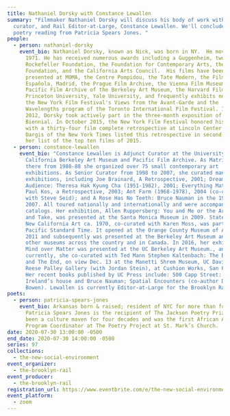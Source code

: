 ```yaml
---
title: Nathaniel Dorsky with Constance Lewallen
summary: "Filmmaker Nathaniel Dorsky will discuss his body of work with writer,
  curator, and Rail Editor-at-Large, Constance Lewallen. We'll conclude with a
  poetry reading from Patricia Spears Jones. "
people:
  - person: nathaniel-dorsky
    event_bio: Nathaniel Dorsky, known as Nick, was born in NY.  He moved to SF in
      1971. He has received numerous awards including a Guggenheim, two from the
      Rockefeller Foundation, the Foundation for Contemporary Arts, the LEF
      Foundation, and the California Arts Council.  His films have been
      presented at MOMA, the Centre Pompidou, the Tate Modern, the Filmoteca
      Española, Madrid, the Prague Film Archive, the Vienna Film Museum, the
      Pacific Film Archive of the Berkeley Art Museum, the Harvard Film Archive,
      Princeton University, Yale University, and frequently exhibits new work at
      the New York Film Festival's Views from the Avant-Garde and the
      Wavelengths program of the Toronto International Film Festival. In spring
      2012, Dorsky took actively part in the three-month exposition of Whitney
      Biennial. In October 2015, the New York Film Festival honored his work
      with a thirty-four film complete retrospective at Lincoln Center. Manohla
      Dargis of the New York Times listed this retrospective in second place in
      her list of the top ten films of 2015.
  - person: constance-lewallen
    event_bio: "Constance Lewallen is Adjunct Curator at the University of
      California Berkeley Art Museum and Pacific Film Archive. As Matrix curator
      there from 1980-88 she organized over 75 small contemporary art
      exhibitions. As Senior Curator from 1998 to 2007, she curated many major
      exhibitions, including Joe Brainard, A Retrospective, 2001; Dream of the
      Audience: Theresa Hak Kyung Cha (1951-1982), 2001; Everything Matters:
      Paul Kos, a Retrospective, 2003; Ant Farm (1968-1978), 2004 (co-curated
      with Steve Seid); and A Rose Has No Teeth: Bruce Nauman in the 1960s,
      2007. All toured nationally and internationally and were accompanied by
      catalogs. Her exhibition, Allen Ruppersberg: You and Me or the Art of Give
      and Take, was presented at the Santa Monica Museum in 2009. State of Mind:
      New California Art ca. 1970, co-curated with Karen Moss, was part of
      Pacific Standard Time. It opened at the Orange County Museum of Art in
      2011 and subsequently was presented at the Berkeley Art Museum and five
      other museums across the country and in Canada. In 2016, her exhibition
      Mind over Matter was presented at the UC Berkeley Art Museum., and
      currently, she co-curated with Ted Mann Stephen Kaltenbach: The Beginning
      and The End, on view Dec. 13 at the Manetti Shrem Museum, UC Davis, and
      Reese Palley Gallery (with Jordan Stein), at Cushion Works, San Francisco.
      Her recent books published by UC Press include: 500 Capp Street: David
      Ireland’s house and Bruce Nauman; Spatial Encounters (co-author Dore
      Bowen). Lewallen is currently Editor-at-Large for the Brooklyn Rail."
poets:
  - person: patricia-spears-jones
    event_bio: Arkansas born & raised; resident of NYC for more than four decades,
      Patricia Spears Jones is the recipient of The Jackson Poetry Prize and has
      been a culture maven for four decades and was the first African American
      Program Coordinator at The Poetry Project at St. Mark’s Church.
date: 2020-07-30 13:00:00 -0500
end_date: 2020-07-30 14:00:00 -0500
series: 97
collections:
  - the-new-social-environment
event_organizer:
  - the-brooklyn-rail
event_producer:
  - the-brooklyn-rail
registration_url: https://www.eventbrite.com/e/the-new-social-environment-97-nathaniel-dorsky-tickets-114532620150
event_platform:
  - zoom
---
```

